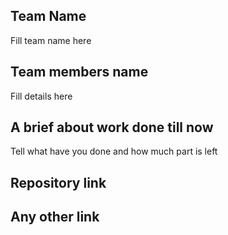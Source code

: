 ## Team Name
Fill team name here

## Team members name
Fill details here

## A brief about work done till now
Tell what have you done and how much part is left

## Repository link


## Any other link